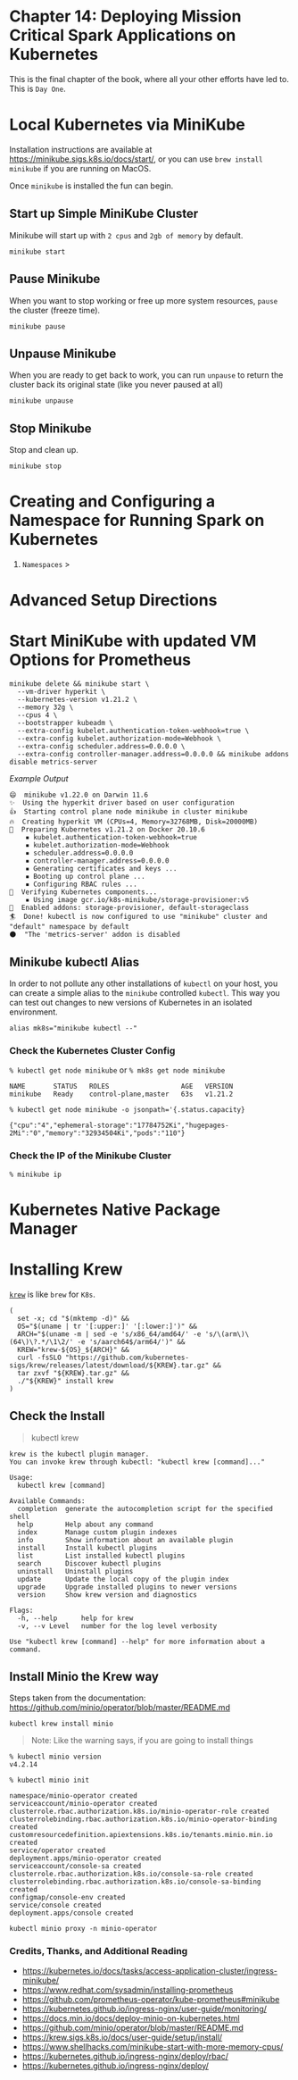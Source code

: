 # Chapter 14: Deploying Mission Critical Spark Applications on Kubernetes
This is the final chapter of the book, where all your other efforts have led to. This is `Day One`.

# Local Kubernetes via MiniKube
Installation instructions are available at https://minikube.sigs.k8s.io/docs/start/, or you can use `brew install minikube` if you are running on MacOS.

Once `minikube` is installed the fun can begin.

## Start up Simple MiniKube Cluster
Minikube will start up with `2 cpus` and `2gb of memory` by default.
~~~
minikube start
~~~

## Pause Minikube
When you want to stop working or free up more system resources, `pause` the cluster (freeze time).
~~~
minikube pause
~~~

## Unpause Minikube
When you are ready to get back to work, you can run `unpause` to return the cluster back its original state (like you never paused at all)
~~~
minikube unpause
~~~

## Stop Minikube
Stop and clean up.
~~~
minikube stop
~~~

# Creating and Configuring a Namespace for Running Spark on Kubernetes
1. `Namespaces` >  

# Advanced Setup Directions

# Start MiniKube with updated VM Options for Prometheus
~~~
minikube delete && minikube start \
  --vm-driver hyperkit \
  --kubernetes-version v1.21.2 \
  --memory 32g \
  --cpus 4 \
  --bootstrapper kubeadm \
  --extra-config kubelet.authentication-token-webhook=true \
  --extra-config kubelet.authorization-mode=Webhook \
  --extra-config scheduler.address=0.0.0.0 \
  --extra-config controller-manager.address=0.0.0.0 && minikube addons disable metrics-server
~~~

*Example Output*
~~~
😄  minikube v1.22.0 on Darwin 11.6
✨  Using the hyperkit driver based on user configuration
👍  Starting control plane node minikube in cluster minikube
🔥  Creating hyperkit VM (CPUs=4, Memory=32768MB, Disk=20000MB) 
🐳  Preparing Kubernetes v1.21.2 on Docker 20.10.6
    ▪ kubelet.authentication-token-webhook=true
    ▪ kubelet.authorization-mode=Webhook
    ▪ scheduler.address=0.0.0.0
    ▪ controller-manager.address=0.0.0.0
    ▪ Generating certificates and keys ...
    ▪ Booting up control plane ...
    ▪ Configuring RBAC rules ...
🔎  Verifying Kubernetes components...
    ▪ Using image gcr.io/k8s-minikube/storage-provisioner:v5
🌟  Enabled addons: storage-provisioner, default-storageclass
🏄  Done! kubectl is now configured to use "minikube" cluster and "default" namespace by default
🌑  "The 'metrics-server' addon is disabled
~~~

## Minikube kubectl Alias
In order to not pollute any other installations of `kubectl` on your host, you can create a simple alias to the `minikube` controlled `kubectl`. This way you can test out changes to new versions of Kubernetes in an isolated environment.

~~~
alias mk8s="minikube kubectl --"
~~~

### Check the Kubernetes Cluster Config
`% kubectl get node minikube` or `% mk8s get node minikube`

~~~
NAME       STATUS   ROLES                  AGE   VERSION
minikube   Ready    control-plane,master   63s   v1.21.2
~~~

`% kubectl get node minikube -o jsonpath='{.status.capacity}`
~~~
{"cpu":"4","ephemeral-storage":"17784752Ki","hugepages-2Mi":"0","memory":"32934504Ki","pods":"110"}
~~~

### Check the IP of the Minikube Cluster
`% minikube ip`

# Kubernetes Native Package Manager

# Installing Krew
[`krew`](https://krew.sigs.k8s.io/docs/user-guide/setup/install/) is like `brew` for `K8s`.

~~~
(
  set -x; cd "$(mktemp -d)" &&
  OS="$(uname | tr '[:upper:]' '[:lower:]')" &&
  ARCH="$(uname -m | sed -e 's/x86_64/amd64/' -e 's/\(arm\)\(64\)\?.*/\1\2/' -e 's/aarch64$/arm64/')" &&
  KREW="krew-${OS}_${ARCH}" &&
  curl -fsSLO "https://github.com/kubernetes-sigs/krew/releases/latest/download/${KREW}.tar.gz" &&
  tar zxvf "${KREW}.tar.gz" &&
  ./"${KREW}" install krew
)
~~~

## Check the Install
> kubectl krew
~~~
krew is the kubectl plugin manager.
You can invoke krew through kubectl: "kubectl krew [command]..."

Usage:
  kubectl krew [command]

Available Commands:
  completion  generate the autocompletion script for the specified shell
  help        Help about any command
  index       Manage custom plugin indexes
  info        Show information about an available plugin
  install     Install kubectl plugins
  list        List installed kubectl plugins
  search      Discover kubectl plugins
  uninstall   Uninstall plugins
  update      Update the local copy of the plugin index
  upgrade     Upgrade installed plugins to newer versions
  version     Show krew version and diagnostics

Flags:
  -h, --help      help for krew
  -v, --v Level   number for the log level verbosity

Use "kubectl krew [command] --help" for more information about a command.
~~~

## Install Minio the Krew way
Steps taken from the documentation: https://github.com/minio/operator/blob/master/README.md

```
kubectl krew install minio
```
> Note: Like the warning says, if you are going to install things 

```
% kubectl minio version
v4.2.14
```

```
% kubectl minio init
```

```
namespace/minio-operator created
serviceaccount/minio-operator created
clusterrole.rbac.authorization.k8s.io/minio-operator-role created
clusterrolebinding.rbac.authorization.k8s.io/minio-operator-binding created
customresourcedefinition.apiextensions.k8s.io/tenants.minio.min.io created
service/operator created
deployment.apps/minio-operator created
serviceaccount/console-sa created
clusterrole.rbac.authorization.k8s.io/console-sa-role created
clusterrolebinding.rbac.authorization.k8s.io/console-sa-binding created
configmap/console-env created
service/console created
deployment.apps/console created
```

```
kubectl minio proxy -n minio-operator
```


### Credits, Thanks, and Additional Reading
* https://kubernetes.io/docs/tasks/access-application-cluster/ingress-minikube/
* https://www.redhat.com/sysadmin/installing-prometheus
* https://github.com/prometheus-operator/kube-prometheus#minikube
* https://kubernetes.github.io/ingress-nginx/user-guide/monitoring/
* https://docs.min.io/docs/deploy-minio-on-kubernetes.html
* https://github.com/minio/operator/blob/master/README.md
* https://krew.sigs.k8s.io/docs/user-guide/setup/install/
* https://www.shellhacks.com/minikube-start-with-more-memory-cpus/
* https://kubernetes.github.io/ingress-nginx/deploy/rbac/
* https://kubernetes.github.io/ingress-nginx/deploy/
